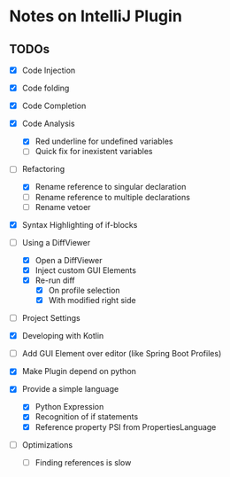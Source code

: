 # Notes on IntelliJ Plugin

## TODOs
- [x] Code Injection 
- [x] Code folding
- [x] Code Completion
- [x] Code Analysis
   - [x] Red underline for undefined variables
   - [ ] Quick fix for inexistent variables
- [ ]  Refactoring
   - [x] Rename reference to singular declaration
   - [ ] Rename reference to multiple declarations
   - [ ] Rename vetoer 

- [x]  Syntax Highlighting of if-blocks
- [ ]  Using a DiffViewer
    - [x] Open a DiffViewer
    - [x] Inject custom GUI Elements
    - [x] Re-run diff
        - [x] On profile selection
        - [x] With modified right side 
- [ ]  Project Settings
- [x]  Developing with Kotlin
- [ ]  Add GUI Element over editor (like Spring Boot Profiles)
- [x]  Make Plugin depend on python 
 
- [x] Provide a simple language
  - [x] Python Expression
  - [x] Recognition of if statements 
  - [x] Reference property PSI from PropertiesLanguage
- [ ] Optimizations
  - [ ] Finding references is slow
